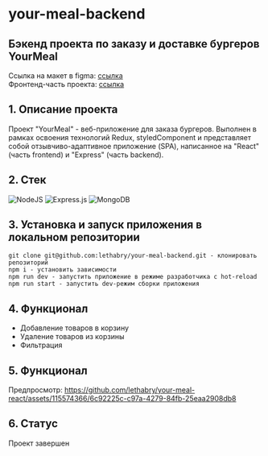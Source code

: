# your-meal-backend
## Бэкенд проекта по заказу и доставке бургеров YourMeal
Ссылка на макет в figma: [ссылка](https://www.figma.com/file/RvSqhKlJ62r93LdskD3Icz/YouMeal?type=design&node-id=0%3A1&mode=dev&t=x1IQocStXx9y4WRI-1)  
Фронтенд-часть проекта: [ссылка](https://github.com/lethabry/your-meal-react)

## 1. Описание проекта
Проект "YourMeal" - веб-приложение для заказа бургеров. Выполнен в рамках освоения технологий Redux, styledComponent и представляет собой отзывчиво-адаптивное приложение (SPA), написанное на "React" (часть frontend) и "Express" (часть backend).

## 2. Стек
![NodeJS](https://img.shields.io/badge/node.js-6DA55F?style=for-the-badge&logo=node.js&logoColor=white)
![Express.js](https://img.shields.io/badge/express.js-%23404d59.svg?style=for-the-badge&logo=express&logoColor=%2361DAFB)
![MongoDB](https://img.shields.io/badge/MongoDB-%234ea94b.svg?style=for-the-badge&logo=mongodb&logoColor=white)

## 3. Установка и запуск приложения в локальном репозитории

    git clone git@github.com:lethabry/your-meal-backend.git - клонировать репозиторий
    npm i - установить зависимости
    npm run dev - запустить приложение в режиме разработчика c hot-reload 
    npm run start - запустить dev-режим сборки приложения

## 4. Функционал

* Добавление товаров в корзину
* Удаление товаров из корзины
* Фильтрация

## 5. Функционал

Предпросмотр:
https://github.com/lethabry/your-meal-react/assets/115574366/6c92225c-c97a-4279-84fb-25eaa2908db8

## 6. Статус
Проект завершен
